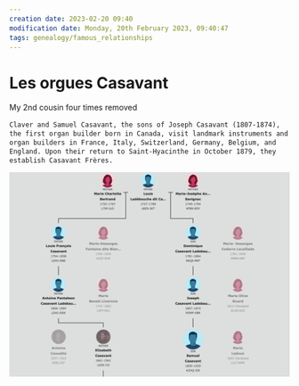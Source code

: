```yaml
---
creation date: 2023-02-20 09:40
modification date: Monday, 20th February 2023, 09:40:47
tags: genealogy/famous_relationships
---
```


# Les orgues Casavant

My 2nd cousin four times removed

```
Claver and Samuel Casavant, the sons of Joseph Casavant (1807-1874), the first organ builder born in Canada, visit landmark instruments and organ builders in France, Italy, Switzerland, Germany, Belgium, and England. Upon their return to Saint-Hyacinthe in October 1879, they establish Casavant Frères.
```

![casavant-elizabeth-second-cousin to samual-casavant fondateur des orgues casavants](attachments/casavant-elizabeth-second-cousin%20to%20samual-casavant%20fondateur%20des%20orgues%20casavants.png)
